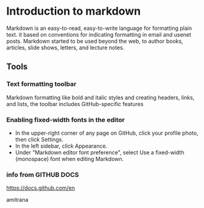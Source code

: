 # Introduction to markdown 

Markdown is an easy-to-read, easy-to-write language for formatting plain text.
it based on conventions for indicating formatting in email and usenet posts.
Markdown started to be used beyond the web, to author books, articles, slide shows, letters, and lecture notes.



## Tools 

### Text formatting toolbar

Markdown formatting like bold and italic styles and creating headers, links, and lists, the toolbar includes GitHub-specific features

### Enabling fixed-width fonts in the editor

* In the upper-right corner of any page on GitHub, click your profile photo, then click  Settings.
* In the left sidebar, click  Appearance.
* Under "Markdown editor font preference", select Use a fixed-width (monospace) font when editing Markdown.

### info from  GITHUB DOCS
https://docs.github.com/en



amitrana
